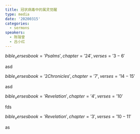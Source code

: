 ```yaml
---
title: 冠状病毒中的属灵觉醒
type: media
date: '20200315'
categories:
  - sermons
speakers:
  - 陈瑞曾
  - 吕小红
---
```

$bible_verses book='Psalms', chapter='24', verses='3-6'$

asd

$bible_verses book='2 Chronicles', chapter='7', verses='14-15'$

asd

$bible_verses book='Revelation', chapter='4', verses='10'$

fds

$bible_verses book='Revelation', chapter='3', verses='10-11'$

as
